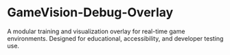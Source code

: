 # GameVision-Debug-Overlay
A modular training and visualization overlay for real-time game environments. Designed for educational, accessibility, and developer testing use.
